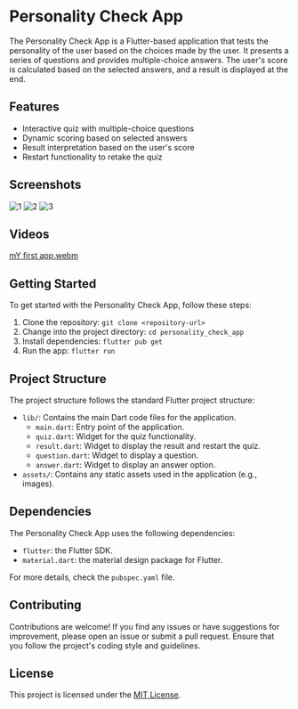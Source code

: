 # Personality Check App

The Personality Check App is a Flutter-based application that tests the personality of the user based on the choices made by the user. It presents a series of questions and provides multiple-choice answers. The user's score is calculated based on the selected answers, and a result is displayed at the end.

## Features

- Interactive quiz with multiple-choice questions
- Dynamic scoring based on selected answers
- Result interpretation based on the user's score
- Restart functionality to retake the quiz

## Screenshots

![1](https://github.com/aarushiagarwal131/Personality-Check/assets/100944778/d7703942-84d7-4b5e-bab7-0d84527e01b7)
![2](https://github.com/aarushiagarwal131/Personality-Check/assets/100944778/1cb71c7e-078d-43b1-9856-96ef523d9731)
![3](https://github.com/aarushiagarwal131/Personality-Check/assets/100944778/23149d15-d94d-494c-9e27-24464d8b0a4a)


## Videos

[mY first app.webm](https://github.com/aarushiagarwal131/Personality-Check/assets/100944778/6859afba-9840-4bed-8636-7ec280b476e5)


## Getting Started

To get started with the Personality Check App, follow these steps:

1. Clone the repository: `git clone <repository-url>`
2. Change into the project directory: `cd personality_check_app`
3. Install dependencies: `flutter pub get`
4. Run the app: `flutter run`

## Project Structure

The project structure follows the standard Flutter project structure:

- `lib/`: Contains the main Dart code files for the application.
  - `main.dart`: Entry point of the application.
  - `quiz.dart`: Widget for the quiz functionality.
  - `result.dart`: Widget to display the result and restart the quiz.
  - `question.dart`: Widget to display a question.
  - `answer.dart`: Widget to display an answer option.
- `assets/`: Contains any static assets used in the application (e.g., images).

## Dependencies

The Personality Check App uses the following dependencies:

- `flutter`: the Flutter SDK.
- `material.dart`: the material design package for Flutter.

For more details, check the `pubspec.yaml` file.

## Contributing

Contributions are welcome! If you find any issues or have suggestions for improvement, please open an issue or submit a pull request. Ensure that you follow the project's coding style and guidelines.

## License

This project is licensed under the [MIT License](LICENSE).


